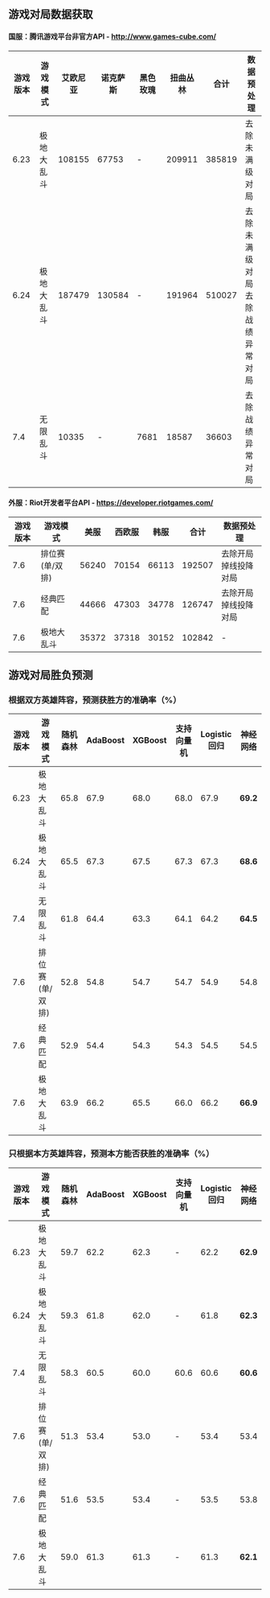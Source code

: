 ## 游戏对局数据获取

#### 国服：腾讯游戏平台非官方API - http://www.games-cube.com/

|游戏版本|游戏模式|艾欧尼亚|诺克萨斯|黑色玫瑰|扭曲丛林|合计|数据预处理|
| ------- | ------------ | -------- | -------- | -------- | -------- | -------- | ------------------------------ |
|6.23|极地大乱斗|108155|67753|-|209911|385819|去除未满级对局|
|6.24|极地大乱斗|187479|130584|-|191964|510027|去除未满级对局<br>去除战绩异常对局|
|7.4|无限乱斗|10335|-|7681|18587|36603|去除战绩异常对局|

#### 外服：Riot开发者平台API - https://developer.riotgames.com/

|游戏版本|游戏模式|美服|西欧服|韩服|合计|数据预处理|
| ------- | ------------ | -------- | -------- | -------- | -------- | ------------------------------ |
|7.6|排位赛(单/双排)|56240|70154|66113|192507|去除开局掉线投降对局|
|7.6|经典匹配|44666|47303|34778|126747|去除开局掉线投降对局|
|7.6|极地大乱斗|35372|37318|30152|102842|-|

## 游戏对局胜负预测

### 根据双方英雄阵容，预测获胜方的准确率（%）

|游戏版本|游戏模式|随机森林|AdaBoost|XGBoost|支持向量机|Logistic回归|神经网络|
| ------ | ------------ | -------- | -------- | -------- | -------- | -------- | -------- |
|6.23|极地大乱斗| 65.8 | 67.9 | 68.0 | 68.0 | 67.9 | **69.2** |
|6.24|极地大乱斗| 65.5 | 67.3 | 67.5 | 67.3 | 67.3 | **68.6** |
|7.4|无限乱斗| 61.8 | 64.4 | 63.3 | 64.1 | 64.2 | **64.5** |
|7.6|排位赛(单/双排)| 52.8 | 54.8 | 54.7 | 54.7 | 54.9 | 54.8 |
|7.6|经典匹配| 52.9 | 54.4 | 54.3 | 54.3 | 54.5 | 54.5 |
|7.6|极地大乱斗| 63.9 | 66.2 | 65.5 | 66.0 | 66.2 | **66.9** |

### 只根据本方英雄阵容，预测本方能否获胜的准确率（%）				

|游戏版本|游戏模式|随机森林|AdaBoost|XGBoost|支持向量机|Logistic回归|神经网络|
| ------ | ------------ | -------- | -------- | -------- | -------- | -------- | -------- |
|6.23|极地大乱斗| 59.7 | 62.2 | 62.3 | - | 62.2 | **62.9** |
|6.24|极地大乱斗| 59.3 | 61.8 | 62.0 | - | 61.8 | **62.3** |
|7.4|无限乱斗| 58.3 | 60.5 | 60.0 | 60.6 | 60.6 | **60.6** |
|7.6|排位赛(单/双排)| 51.3 | 53.4 | 53.0 | - | 53.4 | 53.4 |
|7.6|经典匹配| 51.6 | 53.5 | 53.4 | - | 53.5 | 53.8 |
|7.6|极地大乱斗| 59.0 | 61.3 | 61.3 | - | 61.3 | **62.1** |

